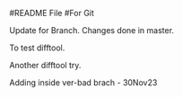 #README File
#For Git


Update for Branch.
Changes done in master.

To test difftool.


Another difftool try.

Adding inside ver-bad brach - 30Nov23